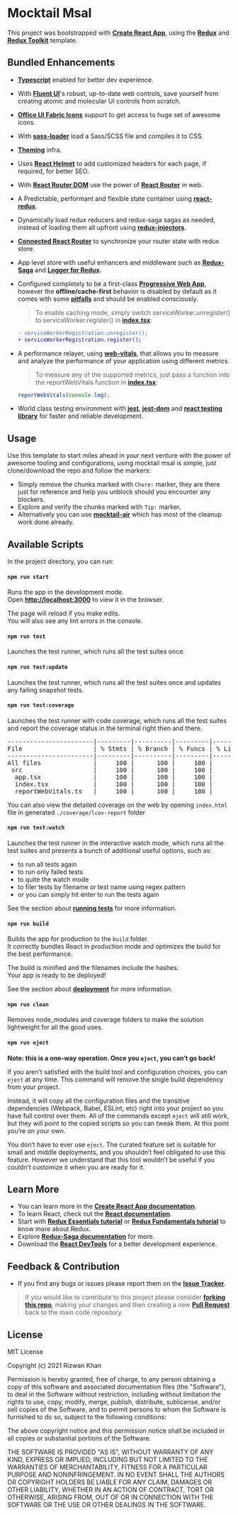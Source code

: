 # Mocktail Msal

This project was bootstrapped with [**Create React App**](https://github.com/facebook/create-react-app), using the [**Redux**](https://redux.js.org/) and [**Redux Toolkit**](https://redux-toolkit.js.org/) template.

## Bundled Enhancements

- [**Typescript**](https://www.typescriptlang.org/) enabled for better dev experience.
- With [**Fluent UI**](https://developer.microsoft.com/en-us/fluentui#/controls/web)'s robust, up-to-date web controls, save yourself from creating atomic and molecular UI controls from scratch.
- [**Office UI Fabric Icons**](https://uifabricicons.azurewebsites.net/) support to get access to huge set of awesome icons.
- With [**sass-loader**](https://www.npmjs.com/package/sass-loader) load a Sass/SCSS file and compiles it to CSS.
- [**Theming**](https://aka.ms/themedesigner) infra.
- Uses [**React Helmet**](https://www.npmjs.com/package/sass-loader) to add customized headers for each page, if required, for better SEO.
- With [**React Router DOM**](https://www.npmjs.com/package/react-router-dom) use the power of [**React Router**](https://reactrouter.com/) in web.
- A Predictable, performant and flexible state container using [**react-redux**](https://www.npmjs.com/package/react-redux).
- Dynamically load redux reducers and redux-saga sagas as needed, instead of loading them all upfront using [**redux-injectors**](https://www.npmjs.com/package/redux-injectors).
- [**Connected React Router**](https://www.npmjs.com/package/connected-react-router) to synchronize your router state with redux store.
- App level store with useful enhancers and middleware such as [**Redux-Saga**](https://redux-saga.js.org/) and [**Logger for Redux**](https://www.npmjs.com/package/redux-logger).
- Configured completely to be a first-class [**Progressive Web App**](https://developers.google.com/web/progressive-web-apps/), however the **offline/cache-first** behavior is disabled by default as it comes with some [**pitfalls**](https://github.com/facebook/create-react-app/issues/2398) and should be enabled consciously.

  > To enable caching mode, simply switch serviceWorker.unregister() to serviceWorker.register() in [**index.tsx**](https://github.com/rizz-wan/mocktail-msal/blob/main/src/index.tsx):

  ```diff
  - serviceWorkerRegistration.unregister();
  + serviceWorkerRegistration.register();
  ```

- A performance relayer, using [**web-vitals**](https://github.com/GoogleChrome/web-vitals), that allows you to measure and analyze the performance of your application using different metrics.

  > To measure any of the supported metrics, just pass a function into the reportWebVitals function in [**index.tsx**](https://github.com/rizz-wan/mocktail-msal/blob/main/src/index.tsx):

  ```jsx
  reportWebVitals(console.log);
  ```

- World class testing environment with [**jest**](https://jestjs.io/), [**jest-dom**](https://github.com/testing-library/jest-dom#with-typescript) and [**react testing library**](https://testing-library.com/docs/react-testing-library/intro) for faster and reliable development.

## Usage

Use this template to start miles ahead in your next venture with the power of awesome tooling and configurations, using mocktail msal is simple, just clone/download the repo and follow the markers:

- Simply remove the chunks marked with `Chore:` marker, they are there just for reference and help you unblock should you encounter any blockers.
- Explore and verify the chunks marked with `Tip:` marker.
- Alternatively you can use [**mocktail-air**](https://github.com/rizz-wan/mocktail-air) which has most of the cleanup work done already.

## Available Scripts

In the project directory, you can run:

#### `npm run start`

Runs the app in the development mode.<br />
Open [**http://localhost:3000**](http://localhost:3000) to view it in the browser.

The page will reload if you make edits.<br />
You will also see any lint errors in the console.

#### `npm run test`

Launches the test runner, which runs all the test suites once.

#### `npm run test:update`

Launches the test runner, which runs all the test suites once and updates any failing snapshot tests.

#### `npm run test:coverage`

Launches the test runner with code coverage, which runs all the test suites and report the coverage status in the terminal right then and there.

<pre>
-----------------------|---------|----------|---------|---------|-------------------
File                   | % Stmts | % Branch | % Funcs | % Lines | Uncovered Line #s 
-----------------------|---------|----------|---------|---------|-------------------
All files              |     100 |      100 |     100 |     100 |                   
 src                   |     100 |      100 |     100 |     100 |                   
  app.tsx              |     100 |      100 |     100 |     100 |                   
  index.tsx            |     100 |      100 |     100 |     100 |                   
  reportWebVitals.ts   |     100 |      100 |     100 |     100 |                   
</pre>

You can also view the detailed coverage on the web by opening `index.html` file in generated `./coverage/lcov-report` folder

#### `npm run test:watch`

Launches the test runner in the interactive watch mode, which runs all the test suites and presents a bunch of additional useful options, such as:

- to run all tests again
- to run only failed tests
- to quite the watch mode
- to filer tests by filename or test name using regex pattern
- or you can simply hit enter to run the tests again

See the section about [**running tests**](https://facebook.github.io/create-react-app/docs/running-tests) for more information.

#### `npm run build`

Builds the app for production to the `build` folder.<br />
It correctly bundles React in production mode and optimizes the build for the best performance.

The build is minified and the filenames include the hashes.<br />
Your app is ready to be deployed!

See the section about [**deployment**](https://facebook.github.io/create-react-app/docs/deployment) for more information.

#### `npm run clean`

Removes node_modules and coverage folders to make the solution lightweight for all the good uses.

#### `npm run eject`

**Note: this is a one-way operation. Once you `eject`, you can’t go back!**

If you aren’t satisfied with the build tool and configuration choices, you can `eject` at any time. This command will remove the single build dependency from your project.

Instead, it will copy all the configuration files and the transitive dependencies (Webpack, Babel, ESLint, etc) right into your project so you have full control over them. All of the commands except `eject` will still work, but they will point to the copied scripts so you can tweak them. At this point you’re on your own.

You don’t have to ever use `eject`. The curated feature set is suitable for small and middle deployments, and you shouldn’t feel obligated to use this feature. However we understand that this tool wouldn’t be useful if you couldn’t customize it when you are ready for it.

## Learn More

- You can learn more in the [**Create React App documentation**](https://facebook.github.io/create-react-app/docs/getting-started).
- To learn React, check out the [**React documentation**](https://reactjs.org/).
- Start with [**Redux Essentials tutorial**](https://redux.js.org/tutorials/essentials/part-1-overview-concepts) or [**Redux Fundamentals tutorial**](https://redux.js.org/tutorials/fundamentals/part-1-overview) to know more about Redux.
- Explore [**Redux-Saga documentation**](https://redux-saga.js.org/docs/introduction/GettingStarted) for more.
- Download the [**React DevTools**](https://reactjs.org/link/react-devtools) for a better development experience.

## Feedback & Contribution

- If you find any bugs or issues please report them on the [**Issue Tracker**](https://github.com/rizz-wan/mocktail-msal/issues).

> If you would like to contribute to this project please consider [**forking this repo**](https://github.com/rizz-wan/mocktail-msal/fork), making your changes and then creating a new [**Pull Request**](https://github.com/rizz-wan/mocktail-msal/pulls) back to the main code repository.

## License

MIT License

Copyright (c) 2021 Rizwan Khan

Permission is hereby granted, free of charge, to any person obtaining a copy
of this software and associated documentation files (the "Software"), to deal
in the Software without restriction, including without limitation the rights
to use, copy, modify, merge, publish, distribute, sublicense, and/or sell
copies of the Software, and to permit persons to whom the Software is
furnished to do so, subject to the following conditions:

The above copyright notice and this permission notice shall be included in all
copies or substantial portions of the Software.

THE SOFTWARE IS PROVIDED "AS IS", WITHOUT WARRANTY OF ANY KIND, EXPRESS OR
IMPLIED, INCLUDING BUT NOT LIMITED TO THE WARRANTIES OF MERCHANTABILITY,
FITNESS FOR A PARTICULAR PURPOSE AND NONINFRINGEMENT. IN NO EVENT SHALL THE
AUTHORS OR COPYRIGHT HOLDERS BE LIABLE FOR ANY CLAIM, DAMAGES OR OTHER
LIABILITY, WHETHER IN AN ACTION OF CONTRACT, TORT OR OTHERWISE, ARISING FROM,
OUT OF OR IN CONNECTION WITH THE SOFTWARE OR THE USE OR OTHER DEALINGS IN THE
SOFTWARE.
